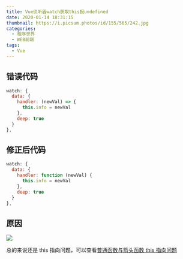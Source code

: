 ```yaml
---
title: Vue侦听器watch获取this报undefined
date: 2020-01-14 18:31:15
thumbnail: https://i.picsum.photos/id/155/565/242.jpg
categories:
  - 程序世界
  - WEB前端
tags:
  - Vue
---
```


## 错误代码

```javascript
watch: {
  data: {
    handler: (newVal) => {
      this.info = newVal
    },
    deep: true
  }
},
```

## 修正后代码

```javascript
watch: {
  data: {
    handler: function (newVal) {
      this.info = newVal
    },
    deep: true
  }
},
```

## 原因

![](https://upload-images.jianshu.io/upload_images/15921555-497f8f2609da3308.png?imageMogr2/auto-orient/strip%7CimageView2/2/w/1240)

总的来说还是 this 指向问题，可以查看[普通函数与箭头函数 this 指向问题](https://www.cnblogs.com/qdlhj/p/9877881.html)
